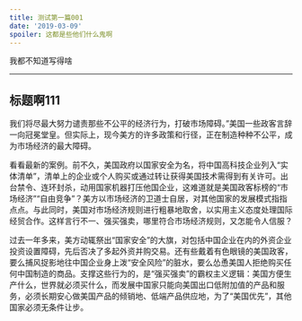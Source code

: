 ```yaml
---
title: 测试第一篇001
date: '2019-03-09'
spoiler: 这都是些他们什么鬼啊
---
```


我都不知道写得啥

---

## 标题啊111

我们将尽最大努力谴责那些不公平的经济行为，打破市场障碍。”美国一些政客言辞一向冠冕堂皇。但实际上，现今美方的许多政策和行径，正在制造种种不公平，成为市场经济的最大障碍。

看看最新的案例。前不久，美国政府以国家安全为名，将中国高科技企业列入“实体清单”，清单上的企业或个人购买或通过转让获得美国技术需得到有关许可。出台禁令、连环封杀，动用国家机器打压他国企业，这难道就是美国政客标榜的“市场经济”“自由竞争”？美方以市场经济的卫道士自居，对其他国家的发展模式指指点点。与此同时，美国对市场经济规则进行粗暴地取舍，以实用主义态度处理国际经贸合作。这样言行不一、强买强卖，哪里符合市场经济规则，又怎能令人信服？

过去一年多来，美方动辄祭出“国家安全”的大旗，对包括中国企业在内的外资企业投资设置障碍，先后否决了多起外资并购交易。还有些戴着有色眼镜的美国政客，要么捕风捉影地往中国企业身上泼“安全风险”的脏水，要么怂恿美国人拒绝购买任何中国制造的商品。支撑这些行为的，是“强买强卖”的霸权主义逻辑：美国方便生产什么，世界就必须买什么，而发展中国家只能向美国出口低附加值的产品和服务，必须长期安心做美国产品的倾销地、低端产品供应地，为了“美国优先”，其他国家必须无条件让步。

<!-- [end](/thanks watch/) -->